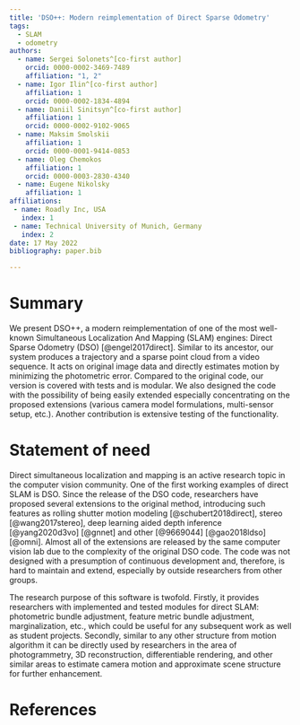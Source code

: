 ```yaml
---
title: 'DSO++: Modern reimplementation of Direct Sparse Odometry'
tags:
  - SLAM
  - odometry
authors:
  - name: Sergei Solonets^[co-first author]
    orcid: 0000-0002-3469-7489
    affiliation: "1, 2" 
  - name: Igor Ilin^[co-first author]
    affiliation: 1
    orcid: 0000-0002-1834-4894
  - name: Daniil Sinitsyn^[co-first author]
    affiliation: 1
    orcid: 0000-0002-9102-9065
  - name: Maksim Smolskii
    affiliation: 1
    orcid: 0000-0001-9414-0853
  - name: Oleg Chemokos 
    affiliation: 1
    orcid: 0000-0003-2830-4340
  - name: Eugene Nikolsky
    affiliation: 1
affiliations:
 - name: Roadly Inc, USA
   index: 1
 - name: Technical University of Munich, Germany
   index: 2
date: 17 May 2022
bibliography: paper.bib

---
```



# Summary

We present DSO++, a modern reimplementation of one of the most well-known Simultaneous Localization And Mapping (SLAM) engines: Direct Sparse Odometry (DSO) [@engel2017direct]. Similar to its ancestor, our system produces a trajectory and a sparse point cloud from a video sequence. It acts on original image data and directly estimates motion by minimizing the photometric error. Compared to the original code, our version is covered with tests and is modular. We also designed the code with the possibility of being easily extended especially concentrating on the proposed extensions (various camera model formulations, multi-sensor setup, etc.). Another contribution is extensive testing of the functionality.

# Statement of need

Direct simultaneous localization and mapping is an active research topic in the computer vision community. One of the first working examples of direct SLAM is DSO. Since the release of the DSO code, researchers have proposed several extensions to the original method, introducing such features as rolling shutter motion modeling [@schubert2018direct], stereo [@wang2017stereo], deep learning aided depth inference [@yang2020d3vo] [@gnnet] and other [@9669044] [@gao2018ldso] [@omni]. Almost all of the extensions are released by the same computer vision lab due to the complexity of the original DSO code. The code was not designed with a presumption of continuous development and, therefore, is hard to maintain and extend, especially by outside researchers from other groups. 

The research purpose of this software is twofold. Firstly, it provides researchers with implemented and tested modules for direct SLAM: photometric bundle adjustment, feature metric bundle adjustment, marginalization, etc., which could be useful for any subsequent work as well as student projects. Secondly, similar to any other structure from motion algorithm it can be directly used by researchers in the area of photogrammetry, 3D reconstruction, differentiable rendering, and other similar areas to estimate camera motion and approximate scene structure for further enhancement. 


# References
